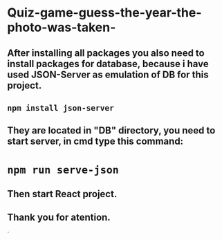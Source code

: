 # Quiz-game-guess-the-year-the-photo-was-taken-
## After installing all packages you also need to install packages for database, because i have used JSON-Server as emulation of  DB for this project. 
## `npm install json-server`
## They are located in "DB" directory, you need to start server, in cmd type this command: 
# `npm run serve-json` 
## Then start React project. 
## Thank you for atention.
`